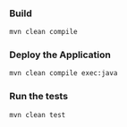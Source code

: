 ### Build

```bash
mvn clean compile
```

### Deploy the Application

```bash
mvn clean compile exec:java
```

### Run the tests

```bash
mvn clean test
```

